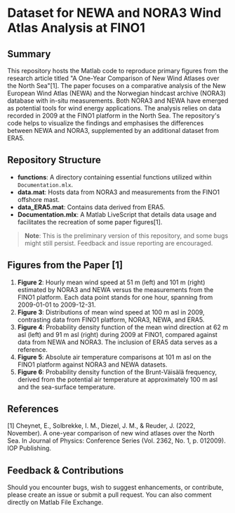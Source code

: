 # Dataset for NEWA and NORA3 Wind Atlas Analysis at FINO1

## Summary
This repository hosts the Matlab code to reproduce primary figures from the research article titled "A One-Year Comparison of New Wind Atlases over the North Sea"[1]. The paper focuses on a comparative analysis of the New European Wind Atlas (NEWA) and the Norwegian hindcast archive (NORA3) database with in-situ measurements. Both NORA3 and NEWA have emerged as potential tools for wind energy applications. The analysis relies on data recorded in 2009 at the FINO1 platform in the North Sea. The repository's code helps to visualize the findings and emphasises the differences between NEWA and NORA3, supplemented by an additional dataset from ERA5.

## Repository Structure
- **functions**: A directory containing essential functions utilized within `Documentation.mlx`.
- **data.mat**: Hosts data from NORA3 and measurements from the FINO1 offshore mast.
- **data_ERA5.mat**: Contains data derived from ERA5.
- **Documentation.mlx**: A Matlab LiveScript that details data usage and facilitates the recreation of some paper figures[1].

> **Note**: This is the preliminary version of this repository, and some bugs might still persist. Feedback and issue reporting are encouraged.

## Figures from the Paper [1]
1. **Figure 2**: Hourly mean wind speed at 51 m (left) and 101 m (right) estimated by NORA3 and NEWA versus the measurements from the FINO1 platform. Each data point stands for one hour, spanning from 2009-01-01 to 2009-12-31.
2. **Figure 3**: Distributions of mean wind speed at 100 m asl in 2009, contrasting data from FINO1 platform, NORA3, NEWA, and ERA5.
3. **Figure 4**: Probability density function of the mean wind direction at 62 m asl (left) and 91 m asl (right) during 2009 at FINO1, compared against data from NEWA and NORA3. The inclusion of ERA5 data serves as a reference.
4. **Figure 5**: Absolute air temperature comparisons at 101 m asl on the FINO1 platform against NORA3 and NEWA datasets.
5. **Figure 6**: Probability density function of the Brunt-Väisälä frequency, derived from the potential air temperature at approximately 100 m asl and the sea-surface temperature.

## References
[1] Cheynet, E., Solbrekke, I. M., Diezel, J. M., & Reuder, J. (2022, November). A one-year comparison of new wind atlases over the North Sea. In Journal of Physics: Conference Series (Vol. 2362, No. 1, p. 012009). IOP Publishing.

## Feedback & Contributions
Should you encounter bugs, wish to suggest enhancements, or contribute, please create an issue or submit a pull request. You can also comment directly on Matlab File Exchange.

